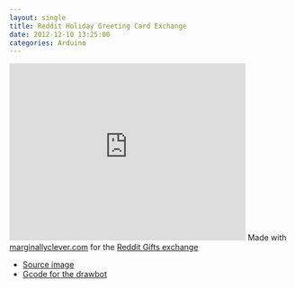 ```yaml
---
layout: single
title: Reddit Holiday Greeting Card Exchange
date: 2012-12-10 13:25:00
categories: Arduino
---
```

<iframe src="http://www.youtube.com/embed/Fdsv9DUEuXg" frameborder="0" width="420" height="315"></iframe>
Made with <a href="http://www.marginallyclever.com">marginallyclever.com</a> for the <a href="http://redditgifts.com/exchanges/holiday-greeting-cards/">Reddit Gifts exchange</a>
<ul>
	<li><a href="http://www.abluestar.com/files/uploads/2012/dec/heart.png">Source image</a></li>
	<li><a href="http://www.abluestar.com/files/uploads/2012/dec/heart.ngc">Gcode for the drawbot</a></li>
</ul>
